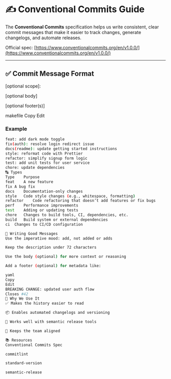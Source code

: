 # ✍️ Conventional Commits Guide

The **Conventional Commits** specification helps us write consistent, clear commit messages that make it easier to track changes, generate changelogs, and automate releases.

Official spec: [https://www.conventionalcommits.org/en/v1.0.0/](https://www.conventionalcommits.org/en/v1.0.0/)

---

## ✅ Commit Message Format

<type>[optional scope]: <description>

[optional body]

[optional footer(s)]

makefile
Copy
Edit

### Example

```bash
feat: add dark mode toggle
fix(auth): resolve login redirect issue
docs(readme): update getting started instructions
style: reformat code with Prettier
refactor: simplify signup form logic
test: add unit tests for user service
chore: update dependencies
🔠 Types
Type	Purpose
feat	A new feature
fix	A bug fix
docs	Documentation-only changes
style	Code style changes (e.g., whitespace, formatting)
refactor	Code refactoring that doesn’t add features or fix bugs
perf	Performance improvements
test	Adding or updating tests
chore	Changes to build tools, CI, dependencies, etc.
build	Build system or external dependencies
ci	Changes to CI/CD configuration

🧠 Writing Good Messages
Use the imperative mood: add, not added or adds

Keep the description under 72 characters

Use the body (optional) for more context or reasoning

Add a footer (optional) for metadata like:

yaml
Copy
Edit
BREAKING CHANGE: updated user auth flow
Closes #42
🔧 Why We Use It
✅ Makes the history easier to read

📦 Enables automated changelogs and versioning

🚀 Works well with semantic release tools

🤝 Keeps the team aligned

📚 Resources
Conventional Commits Spec

commitlint

standard-version

semantic-release
```
